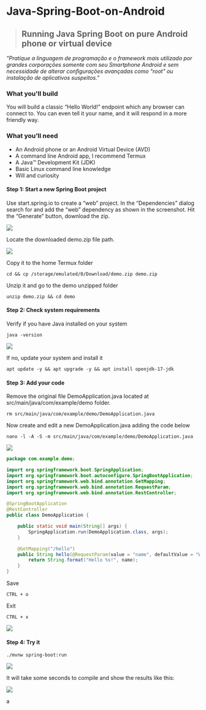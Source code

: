 # Java-Spring-Boot-on-Android

> ## Running Java Spring Boot on pure Android phone or virtual device

_"Pratique a linguagem de programação e o framework mais utilizado por grandes corporações somente com seu Smartphone Android e sem necessidade de alterar configurações avançadas como "root" ou instalação de aplicativos suspeitos."_

### What you'll build

You will build a classic “Hello World!” endpoint which any browser can connect to. You can even tell it your name, and it will respond in a more friendly way.

### What you’ll need

*   An Android phone or an Android Virtual Device (AVD)
*   A command line Android app, I recommend Termux
*   A Java™ Development Kit (JDK)
*   Basic Linux command line knowledge 
*   Will and curiosity

#### **Step 1: Start a new Spring Boot project**

Use start.spring.io to create a “web” project. In the “Dependencies” dialog search for and add the “web” dependency as shown in the screenshot. Hit the “Generate” button, download the zip.

![](https://lh4.googleusercontent.com/Q9Ay-uYOIMHDmAzehb36hnB_6FyPUG_l21SdjRwcztt91EFatIsTqMH_zT-72z9Mf-F52V8ndwsQnZSE93Ch02aO-qJ75e2_PGdtCjLLwXR3cWMdRzqNzgxvaGsEJdfDFYCcKgJ8slaNh2Ayiw)

Locate the downloaded demo.zip file path.

![](https://lh6.googleusercontent.com/4zJ-qMJSOU10VnGEZ7XnbQUVIsoKPl6OgXkNYf9KjPKusC4m67QI_0eBDHR7q1dClTipWogcKW-Jd0hYkEQf1qVjdAO0Xj9g3RtlRSpEMA5EAWMRni_K2cQdckcqrI-chKOTX5mvEUxkDBOJoA)

Copy it to the home Termux folder

```shell
cd && cp /storage/emulated/0/Download/demo.zip demo.zip
```

Unzip it and go to the demo unzipped folder

```shell
unzip demo.zip && cd demo
```

#### **Step 2: Check system requirements**

Verify if you have Java installed on your system

```shell
java -version
```

![](https://lh6.googleusercontent.com/AE5gsvuD2N6_XHQT43U92-0WW5GfRnVTmltHXdRCpdCjtETbE9uDZI02LhHB_E3sggrgD3WCzL0xwm_WumBQ3AKdgPwH1p0H7U5qL6gppTnkDmP4FYEMlCaReBuMiyIsfavAHKqvZfwzN9bHGA)

If no, update your system and install it

```shell
apt update -y && apt upgrade -y && apt install openjdk-17-jdk
```

#### **Step 3: Add your code**

Remove the original file DemoApplication.java located at src/main/java/com/example/demo folder.

```shell
rm src/main/java/com/example/demo/DemoApplication.java
```

Now create and edit a new DemoApplication.java adding the code below

```shell
nano -l -A -S -m src/main/java/com/example/demo/DemoApplication.java
```

![](https://lh3.googleusercontent.com/HM33zZbOPb6pp0gVZgDDJqYip6MT31c5lZJyxGfL6HOChTNV_49TQl9FKnx0AOzCGvfyToNQz72olfnUrJW8denIUCTffks9rteICVMLhY3XAVvm3X6EBqi4LYfbpJ3prDOcyYbwW0AkftT-0A)

```java
package com.example.demo;

import org.springframework.boot.SpringApplication;
import org.springframework.boot.autoconfigure.SpringBootApplication;
import org.springframework.web.bind.annotation.GetMapping;
import org.springframework.web.bind.annotation.RequestParam;
import org.springframework.web.bind.annotation.RestController;

@SpringBootApplication
@RestController
public class DemoApplication {

    public static void main(String[] args) {
        SpringApplication.run(DemoApplication.class, args);
    }

    @GetMapping("/hello")
    public String hello(@RequestParam(value = "name", defaultValue = "World") String name) {
        return String.format("Hello %s!", name);
    }
}
```

Save

```shell
CTRL + o
```

Exit

```shell
CTRL + x
```

![](https://lh5.googleusercontent.com/LQycOtazvuEDeBnzZcrILjPEWJy-t6YK51oP_GbGcTS8LhTHBx__mj-VvPbE9ACO9RHoXSPWFVl4wnaRcMGLq4Pqi9sdC0UkNXyYwww8UXNeJjHvtiexOKhqT2xPOSujQpm2Ynd-zx37WXxKVg)

#### **Step 4: Try it**

```shell
./mvnw spring-boot:run
```

![](https://lh5.googleusercontent.com/qjrFsHuJaFWedNRIi3v8vlF8chlExhPpx8ZGUyn61x28KPtyppTal3jutOAqbjsCoJNL0OT40b1kJrLjRU_NdnTbHiNMy8yRlUPtKVUL8T0XI02b_MRhJeWIV7XCVjYq4rQK5wJhXKuGod9Wmw)

It will take some seconds to compile and show the results like this:

![](https://lh5.googleusercontent.com/iyPTdQXY7sX9cpbUskj3DSFO6aaaB0YWuRPdebTI3crg4vycuT0zBUZKDDmy8nm1j0wLdepNd-xgFff3heDL10l1ZEnrEhAM-O54_Lc2tkSXgYgug-BRfk87hlHFGPP8kDf-lAgXHIztSrkt6A)

a
